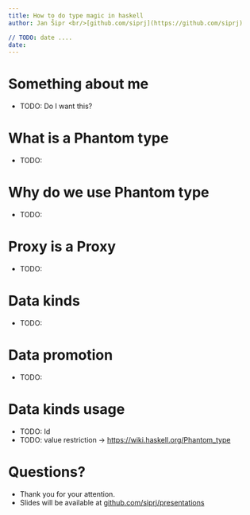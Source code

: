 ```yaml
---
title: How to do type magic in haskell
author: Jan Šipr <br/>[github.com/siprj](https://github.com/siprj)

// TODO: date ....
date: 
---
```


# Something about me

* TODO: Do I want this?

# What is a Phantom type

* TODO:

# Why do we use Phantom type

* TODO:

# Proxy is a Proxy

* TODO:

# Data kinds

* TODO:

# Data promotion

* TODO:

# Data kinds usage

* TODO: Id
* TODO: value restriction -> https://wiki.haskell.org/Phantom_type

# 

# Questions?

* Thank you for your attention.
* Slides will be available at [github.com/siprj/presentations](https://github.com/siprj/presentations)
